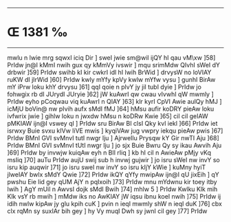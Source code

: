 ___
# Œ 1381 ‰
---
mwlu n lwie mrg sqwxI iciq Dir ] sweI jwie sm@wil ijQY hI qau
vM\xw ]58] PrIdw jn@I kMmI nwih gux qy kMmVy ivswir ] mqu srimMdw
QIvhI sWeI dY drbwir ]59] PrIdw swihb kI kir cwkrI idl hI lwih
BrWid ] drvysW no loVIAY ruKW dI jIrWid ]60] PrIdw kwly mYfy kpVy
kwlw mYfw vysu ] gunhI BirAw mY iPrw loku khY drvysu ]61] qqI qoie n
plvY jy jil tubI dyie ] PrIdw jo fohwgix rb dI JUrydI JUryie ]62] jW
kuAwrI qw cwau vIvwhI qW mwmly ] PrIdw eyho pCoqwau viq kuAwrI n QIAY
]63] klr kyrI CpVI Awie aulQy hMJ ] icMjU boVin@ nw pIvih aufx sMdI
fMJ ]64] hMsu aufir koDRY pieAw loku ivfwrix jwie ] gihlw loku n jwxdw
hMsu n koDRw Kwie ]65] cil cil geIAW pMKIAW ijn@I vswey ql ] PrIdw
sru BirAw BI clsI Qky kvl iekl ]66] PrIdw iet isrwxy Buie svxu
kIVw liVE mwis ] kyqiVAw jug vwpry iekqu pieAw pwis ]67] PrIdw
BMnI GVI svMnvI tutI nwgr lju ] AjrweIlu Prysqw kY Gir nwTI Aju
]68] PrIdw BMnI GVI svMnvI tUtI nwgr lju ] jo sjx Buie Bwru Qy sy
ikau Awvih Aju ]69] PrIdw by invwjw kuiqAw eyh n BlI rIiq ] kb hI
cil n AwieAw pMjy vKq msIiq ]70] auTu PrIdw aujU swij sub h invwj
gujwir ] jo isru sWeI nw invY so isru kip auqwir ]71] jo isru sweI nw
invY so isru kIjY kWie ] kuMny hyiT jlweIAY bwlx sMdY Qwie ]72] PrIdw
ikQY qYfy mwipAw ijn@I qU jixEih ] qY pwshu Eie lid gey qUM AjY n
pqIxoih ]73] PrIdw mnu mYdwnu kir toey itby lwih ] AgY mUil n AwvsI
dojk sMdI Bwih ]74] mhlw 5 ] PrIdw Kwlku Klk mih Klk vsY rb
mwih ] mMdw iks no AwKIAY jW iqsu ibnu koeI nwih ]75] PrIdw ij idih
nwlw kipAw jy glu kpih cuK ] pvin n ieqI mwmly shW n ieqI duK
]76] cbx clx rqMn sy suxIAr bih gey ] hy Vy muqI Dwh sy jwnI cil
gey ]77] PrIdw
####
